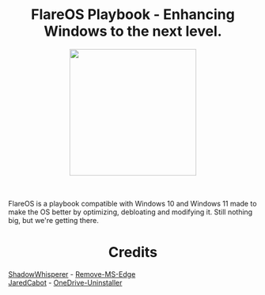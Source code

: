 <div align="center">
  <h1>FlareOS Playbook - Enhancing Windows to the next level.</h1>
  <img src="https://repository-images.githubusercontent.com/895606856/0aa61b53-ebfc-41a2-9753-f13598f28fa7" height=256>
</div>
<br><br>
<p>FlareOS is a playbook compatible with Windows 10 and Windows 11 made to make the OS better by optimizing, debloating and modifying it. Still nothing big, but we're getting there.</p>
<div align="center">
  <h1>Credits</h1>
</div>
<a href="https://github.com/ShadowWhisperer">ShadowWhisperer</a> - <a href="https://github.com/ShadowWhisperer/Remove-MS-Edge">Remove-MS-Edge</a>
<br>
<a href="https://github.com/JaredCabot">JaredCabot</a> - <a href="https://github.com/JaredCabot/OneDrive-Uninstaller">OneDrive-Uninstaller</a>
